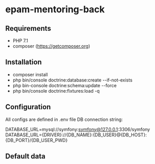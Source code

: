 # epam-mentoring-back

## Requirements
- PHP 7.1
- composer (https://getcomposer.org)

## Installation
- composer install
- php bin/console doctrine:database:create --if-not-exists
- php bin-console doctrine:schema:update --force
- php bin/console doctrine:fixtures:load -q

## Configuration
All configs are defined in .env file
DB connection string:

DATABASE_URL=mysql://symfony:symfony@127.0.0.1:3306/symfony
DATABASE_URL={DRIVER}://{DB_NAME}:{DB_USER}@{DB_HOST}:{DB_PORT}/{DB_USER_PWD}


## Default data

